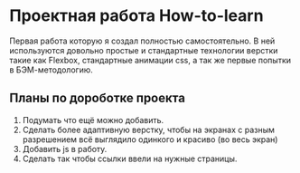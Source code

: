 # Проектная работа How-to-learn

Первая работа которую я создал полностью самостоятельно. В ней используются довольно простые и стандартные технологии верстки такие как Flexbox, стандартные анимации css, а так же первые попытки в БЭМ-методологию.

## Планы по дороботке проекта
1. Подумать что ещё можно добавить.
2. Сделать более адаптивную верстку, чтобы на экранах с разным разрешением всё выглядило одинкого и красиво (во весь экран)
3. Добавить js в работу.
4. Сделать так чтобы ссылки ввели на нужные страницы.
